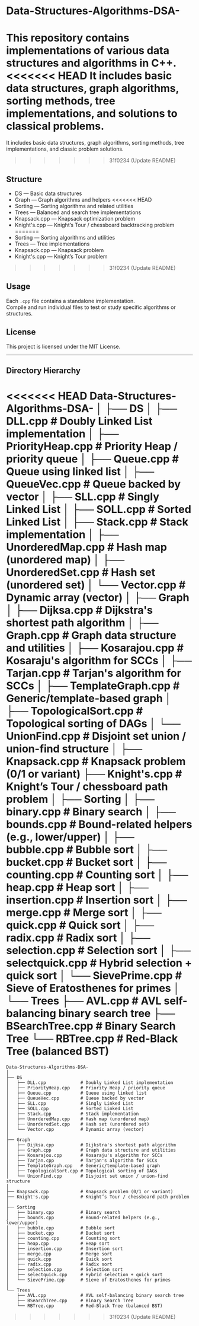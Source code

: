 # Data-Structures-Algorithms-DSA-

This repository contains implementations of various data structures and algorithms in C++.  
<<<<<<< HEAD
It includes basic data structures, graph algorithms, sorting methods, tree implementations, and solutions to classical problems.
=======
It includes basic data structures, graph algorithms, sorting methods, tree implementations, and classic problem solutions.
>>>>>>> 31f0234 (Update README)

## Structure

- DS — Basic data structures
- Graph — Graph algorithms and helpers
<<<<<<< HEAD
- Sorting — Sorting algorithms and related utilities
- Trees — Balanced and search tree implementations
- Knapsack.cpp — Knapsack optimization problem
- Knight's.cpp — Knight’s Tour / chessboard backtracking problem
=======
- Sorting — Sorting algorithms and utilities
- Trees — Tree implementations
- Knapsack.cpp — Knapsack problem
- Knight's.cpp — Knight’s Tour problem
>>>>>>> 31f0234 (Update README)

## Usage

Each `.cpp` file contains a standalone implementation.  
Compile and run individual files to test or study specific algorithms or structures.

## License

This project is licensed under the MIT License.

---

## Directory Hierarchy

<<<<<<< HEAD
Data-Structures-Algorithms-DSA-
│
├── DS
│ ├── DLL.cpp # Doubly Linked List implementation
│ ├── PriorityHeap.cpp # Priority Heap / priority queue
│ ├── Queue.cpp # Queue using linked list
│ ├── QueueVec.cpp # Queue backed by vector
│ ├── SLL.cpp # Singly Linked List
│ ├── SOLL.cpp # Sorted Linked List
│ ├── Stack.cpp # Stack implementation
│ ├── UnorderedMap.cpp # Hash map (unordered map)
│ ├── UnorderedSet.cpp # Hash set (unordered set)
│ └── Vector.cpp # Dynamic array (vector)
│
├── Graph
│ ├── Dijksa.cpp # Dijkstra's shortest path algorithm
│ ├── Graph.cpp # Graph data structure and utilities
│ ├── Kosarajou.cpp # Kosaraju's algorithm for SCCs
│ ├── Tarjan.cpp # Tarjan's algorithm for SCCs
│ ├── TemplateGraph.cpp # Generic/template-based graph
│ ├── TopologicalSort.cpp # Topological sorting of DAGs
│ └── UnionFind.cpp # Disjoint set union / union-find structure
│
├── Knapsack.cpp # Knapsack problem (0/1 or variant)
├── Knight's.cpp # Knight’s Tour / chessboard path problem
│
├── Sorting
│ ├── binary.cpp # Binary search
│ ├── bounds.cpp # Bound-related helpers (e.g., lower/upper)
│ ├── bubble.cpp # Bubble sort
│ ├── bucket.cpp # Bucket sort
│ ├── counting.cpp # Counting sort
│ ├── heap.cpp # Heap sort
│ ├── insertion.cpp # Insertion sort
│ ├── merge.cpp # Merge sort
│ ├── quick.cpp # Quick sort
│ ├── radix.cpp # Radix sort
│ ├── selection.cpp # Selection sort
│ ├── selectquick.cpp # Hybrid selection + quick sort
│ └── SievePrime.cpp # Sieve of Eratosthenes for primes
│
└── Trees
├── AVL.cpp # AVL self-balancing binary search tree
├── BSearchTree.cpp # Binary Search Tree
└── RBTree.cpp # Red-Black Tree (balanced BST)
=======
```
Data-Structures-Algorithms-DSA-
│
├── DS
│   ├── DLL.cpp             # Doubly Linked List implementation
│   ├── PriorityHeap.cpp    # Priority Heap / priority queue
│   ├── Queue.cpp           # Queue using linked list
│   ├── QueueVec.cpp        # Queue backed by vector
│   ├── SLL.cpp             # Singly Linked List
│   ├── SOLL.cpp            # Sorted Linked List
│   ├── Stack.cpp           # Stack implementation
│   ├── UnorderedMap.cpp    # Hash map (unordered map)
│   ├── UnorderedSet.cpp    # Hash set (unordered set)
│   └── Vector.cpp          # Dynamic array (vector)
│
├── Graph
│   ├── Dijksa.cpp          # Dijkstra's shortest path algorithm
│   ├── Graph.cpp           # Graph data structure and utilities
│   ├── Kosarajou.cpp       # Kosaraju's algorithm for SCCs
│   ├── Tarjan.cpp          # Tarjan's algorithm for SCCs
│   ├── TemplateGraph.cpp   # Generic/template-based graph
│   ├── TopologicalSort.cpp # Topological sorting of DAGs
│   └── UnionFind.cpp       # Disjoint set union / union-find structure
│
├── Knapsack.cpp            # Knapsack problem (0/1 or variant)
├── Knight's.cpp            # Knight’s Tour / chessboard path problem
│
├── Sorting
│   ├── binary.cpp          # Binary search
│   ├── bounds.cpp          # Bound-related helpers (e.g., lower/upper)
│   ├── bubble.cpp          # Bubble sort
│   ├── bucket.cpp          # Bucket sort
│   ├── counting.cpp        # Counting sort
│   ├── heap.cpp            # Heap sort
│   ├── insertion.cpp       # Insertion sort
│   ├── merge.cpp           # Merge sort
│   ├── quick.cpp           # Quick sort
│   ├── radix.cpp           # Radix sort
│   ├── selection.cpp       # Selection sort
│   ├── selectquick.cpp     # Hybrid selection + quick sort
│   └── SievePrime.cpp      # Sieve of Eratosthenes for primes
│
└── Trees
    ├── AVL.cpp             # AVL self-balancing binary search tree
    ├── BSearchTree.cpp     # Binary Search Tree
    └── RBTree.cpp          # Red-Black Tree (balanced BST)
```
>>>>>>> 31f0234 (Update README)
